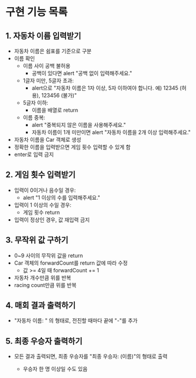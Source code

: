 # 구현 기능 목록

## 1. 자동차 이름 입력받기

- 자동차 이름은 쉼표를 기준으로 구분
- 이름 확인
  - 이름 사이 공백 불허용
    - 공백이 있다면 alert "공백 없이 입력해주세요."
  - 1글자 미만, 5글자 초과:
    - alert으로 "자동차 이름은 1자 이상, 5자 이하여야 합니다. 예) 12345 (허용), 123456 (불가)"
  - 5글자 이하:
    - 이름을 배열로 return
  - 이름 중복:
    - alert "중복되지 않은 이름을 사용해주세요."
    - 자동차 이름이 1개 미만이면 alert "자동차 이름을 2개 이상 입력해주세요."
- 자동차 이름을 Car 객체로 생성
- 정확한 이름을 입력받으면 게임 횟수 입력할 수 있게 함
- enter로 입력 금지

## 2. 게임 횟수 입력받기

- 입력이 0이거나 음수일 경우:
  - alert "1 이상의 수를 입력해주세요."
- 입력이 1 이상의 수일 경우:
  - 게임 횟수 return
- 입력이 정상인 경우, 값 재입력 금지

## 3. 무작위 값 구하기

- 0~9 사이의 무작위 값을 return
- Car 객체의 forwardCount를 return 값에 따라 수정
  - 값 >= 4일 때 forwardCount += 1
- 자동차 개수만큼 위를 반복
- racing count만큼 위를 반복

## 4. 매회 결과 출력하기

- "자동차 이름: " 의 형태로, 전진할 때마다 끝에 "-"를 추가

## 5. 최종 우승자 출력하기  

- 모든 결과 출력되면, 최종 우승자를 "<span>최종 우승자<span>: <span id="racing-winners">(이름)<span>"의 형태로 출력 
  - 우승자 한 명 이상일 수도 있음
